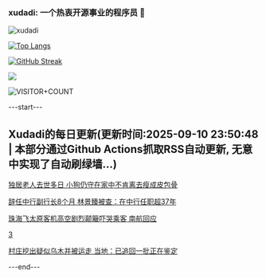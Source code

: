 ### xudadi: 一个热衷开源事业的程序员 👋

![xudadi](https://github-readme-stats-git-masterorgs-github-readme-stats-team.vercel.app/api?username=xudadi)

[![Top Langs](https://github-readme-stats.vercel.app/api/top-langs/?username=xudadi)](https://github.com/anuraghazra/github-readme-stats)

[![GitHub Streak](https://streak-stats.demolab.com?user=xudadi&locale=zh_Hans)](https://git.io/streak-stats)

![](https://raw.githubusercontent.com/xudadi/xudadi/main/assets/github-contribution-grid-snake.svg)

![VISITOR+COUNT](https://komarev.com/ghpvc/?username=xudadi&label=VISITOR+COUNT)


---start---

## Xudadi的每日更新(更新时间:2025-09-10 23:50:48 | 本部分通过Github Actions抓取RSS自动更新, 无意中实现了自动刷绿墙...)

[独居老人去世多日 小狗仍守在家中不肯离去瘦成皮包骨](https://m.163.com/news/article/K91OKIJF0514D3UH.html)

[辞任中行副行长8个月 林景臻被查：在中行任职超37年](https://m.163.com/news/article/K91I58A605129QAF.html)

[珠海飞太原客机高空剧烈颠簸吓哭乘客 南航回应](https://m.163.com/news/article/K91IEGDP0530JPVV.html)

[3](https://m.163.com/touch/news/sub/domestic)

[村庄挖出疑似乌木并被运走 当地：已追回一批正在鉴定](https://m.163.com/news/article/K9124SU7051492T3.html)

---end---
